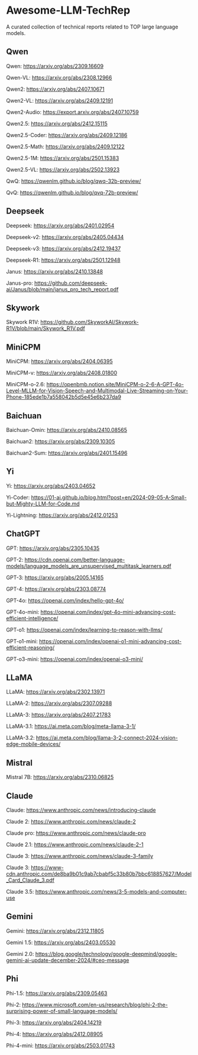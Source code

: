 # Awesome-LLM-TechRep
A curated collection of technical reports related to TOP large language models.

## Qwen
Qwen: https://arxiv.org/abs/2309.16609

Qwen-VL: https://arxiv.org/abs/2308.12966

Qwen2: https://arxiv.org/abs/2407.10671

Qwen2-VL: https://arxiv.org/abs/2409.12191

Qwen2-Audio: https://export.arxiv.org/abs/2407.10759

Qwen2.5: https://arxiv.org/abs/2412.15115

Qwen2.5-Coder: https://arxiv.org/abs/2409.12186

Qwen2.5-Math: https://arxiv.org/abs/2409.12122

Qwen2.5-1M: https://arxiv.org/abs/2501.15383

Qwen2.5-VL: https://arxiv.org/abs/2502.13923

QwQ: https://qwenlm.github.io/blog/qwq-32b-preview/

QvQ: https://qwenlm.github.io/blog/qvq-72b-preview/

## Deepseek
Deepseek: https://arxiv.org/abs/2401.02954

Deepseek-v2: https://arxiv.org/abs/2405.04434

Deepseek-v3: https://arxiv.org/abs/2412.19437

Deepseek-R1: https://arxiv.org/abs/2501.12948

Janus: https://arxiv.org/abs/2410.13848

Janus-pro: https://github.com/deepseek-ai/Janus/blob/main/janus_pro_tech_report.pdf

## Skywork
Skywork R1V: https://github.com/SkyworkAI/Skywork-R1V/blob/main/Skywork_R1V.pdf

## MiniCPM
MiniCPM: https://arxiv.org/abs/2404.06395

MiniCPM-v: https://arxiv.org/abs/2408.01800

MiniCPM-o-2.6: https://openbmb.notion.site/MiniCPM-o-2-6-A-GPT-4o-Level-MLLM-for-Vision-Speech-and-Multimodal-Live-Streaming-on-Your-Phone-185ede1b7a558042b5d5e45e6b237da9

## Baichuan
Baichuan-Omin: https://arxiv.org/abs/2410.08565

Baichuan2: https://arxiv.org/abs/2309.10305

Baichuan2-Sum: https://arxiv.org/abs/2401.15496

## Yi
Yi: https://arxiv.org/abs/2403.04652

Yi-Coder: https://01-ai.github.io/blog.html?post=en/2024-09-05-A-Small-but-Mighty-LLM-for-Code.md

Yi-Lightning: https://arxiv.org/abs/2412.01253

## ChatGPT
GPT: https://arxiv.org/abs/2305.10435

GPT-2: https://cdn.openai.com/better-language-models/language_models_are_unsupervised_multitask_learners.pdf

GPT-3: https://arxiv.org/abs/2005.14165

GPT-4: https://arxiv.org/abs/2303.08774

GPT-4o: https://openai.com/index/hello-gpt-4o/

GPT-4o-mini: https://openai.com/index/gpt-4o-mini-advancing-cost-efficient-intelligence/

GPT-o1: https://openai.com/index/learning-to-reason-with-llms/

GPT-o1-mini: https://openai.com/index/openai-o1-mini-advancing-cost-efficient-reasoning/

GPT-o3-mini: https://openai.com/index/openai-o3-mini/

## LLaMA
LLaMA: https://arxiv.org/abs/2302.13971

LLaMA-2: https://arxiv.org/abs/2307.09288

LLaMA-3: https://arxiv.org/abs/2407.21783

LLaMA-3.1: https://ai.meta.com/blog/meta-llama-3-1/

LLaMA-3.2: https://ai.meta.com/blog/llama-3-2-connect-2024-vision-edge-mobile-devices/

## Mistral
Mistral 7B: https://arxiv.org/abs/2310.06825

## Claude
Claude: https://www.anthropic.com/news/introducing-claude

Claude 2: https://www.anthropic.com/news/claude-2

Claude pro: https://www.anthropic.com/news/claude-pro

Claude 2.1: https://www.anthropic.com/news/claude-2-1

Claude 3: https://www.anthropic.com/news/claude-3-family

Claude 3: https://www-cdn.anthropic.com/de8ba9b01c9ab7cbabf5c33b80b7bbc618857627/Model_Card_Claude_3.pdf

Claude 3.5: https://www.anthropic.com/news/3-5-models-and-computer-use

## Gemini
Gemini: https://arxiv.org/abs/2312.11805

Gemini 1.5: https://arxiv.org/abs/2403.05530

Gemini 2.0: https://blog.google/technology/google-deepmind/google-gemini-ai-update-december-2024/#ceo-message

## Phi
Phi-1.5: https://arxiv.org/abs/2309.05463

Phi-2: https://www.microsoft.com/en-us/research/blog/phi-2-the-surprising-power-of-small-language-models/

Phi-3: https://arxiv.org/abs/2404.14219

Phi-4: https://arxiv.org/abs/2412.08905

Phi-4-mini: https://arxiv.org/abs/2503.01743




